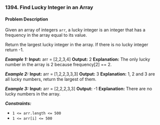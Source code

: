 ### 1394. Find Lucky Integer in an Array

#### Problem Description

Given an array of integers `arr`, a lucky integer is an integer that has a frequency in the array equal to its value.

Return the largest lucky integer in the array. If there is no lucky integer return -1.

**_Example 1:_**
**Input:** arr = [2,2,3,4]
**Output:** 2
**Explanation:** The only lucky number in the array is 2 because frequency[2] == 2.

**_Example 2:_**
**Input:** arr = [1,2,2,3,3,3]
**Output:** 3
**Explanation:** 1, 2 and 3 are all lucky numbers, return the largest of them.

**_Example 3:_**
**Input:** arr = [2,2,2,3,3]
**Output:** -1
**Explanation:** There are no lucky numbers in the array.

**_Constraints:_**

- `1 <= arr.length <= 500`
- `1 <= arr[i] <= 500`
